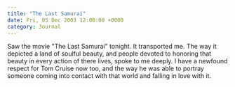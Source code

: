 ```yaml
---
title: "The Last Samurai"
date: Fri, 05 Dec 2003 12:00:00 +0000
category: Journal
---
```


Saw the movie "The Last Samurai" tonight.  It transported me.  The way
it depicted a land of soulful beauty, and people devoted to honoring
that beauty in every action of there lives, spoke to me deeply.  I have
a newfound respect for Tom Cruise now too, and the way he was able to
portray someone coming into contact with that world and falling in love
with it.


